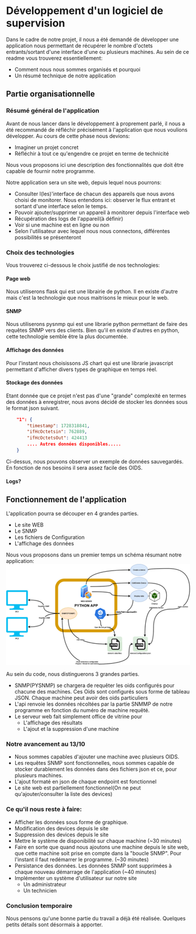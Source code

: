 # Développement d'un logiciel de supervision

Dans le cadre de notre projet, il nous a été demandé de développer une application nous permettant de récupérer le nombre d'octets entrants/sortant d'une interface d'une ou plusieurs machines.
Au sein de ce readme vous trouverez essentiellement:
* Comment nous nous sommes organisés et pourquoi
* Un résumé technique de notre application

## Partie organisationnelle

### Résumé général de l'application
Avant de nous lancer dans le développement à proprement parlé, il nous a été recommandé de réfléchir précisément à l'application que nous voulions développer. Au cours de cette phase nous devions: 
* Imaginer un projet concret
* Réfléchir à tout ce qu'engendre ce projet en terme de technicité

Nous vous proposons ici une description des fonctionnalités que doit être capable de fournir notre programme.

Notre application sera un site web, depuis lequel nous pourrons:
* Consulter l(les)'interface de chacun des appareils que nous avons choisi de monitorer. Nous entendons ici: observer le flux entrant et sortant d'une interface selon le temps.
* Pouvoir ajouter/supprimer un appareil à monitorer depuis l'interface web
* Récupération des logs de l'appareil(à définir)
* Voir si une machine est en ligne ou non
* Selon l'utilisateur avec lequel nous nous connectons, différentes possibilités se présenteront


### Choix des technologies

Vous trouverez ci-dessous le choix justifié de nos technologies:

#### Page web
Nous utiliserons flask qui est une librairie de python. Il en existe d'autre mais c'est la technologie que nous maitrisons le mieux pour le web.

#### SNMP
Nous utiliserons pysnmp qui est une librarie python permettant de faire des requêtes SNMP vers des clients. Bien qu'il en existe d'autres en python, cette technologie semble être la plus documentée.

#### Affichage des données
Pour l'instant nous choisissons JS chart qui est une librarie javascript permettant d'afficher divers types de graphique en temps réel.

#### Stockage des données
Etant donnée que ce projet n'est pas d'une "grande" complexité en termes des données à enregistrer, nous avons décidé de stocker les données sous le format json suivant.

```json
    "1": {
        "timestamp": 1728318841,
        "ifHcOctetsin": 762889,
        "ifHcOctetsOut": 424413
        .... Autres données disponibles.....
    }
```
Ci-dessus, nous pouvons observer un exemple de données sauvegardés. En fonction de nos besoins il sera assez facile des OIDS.

#### Logs?

## Fonctionnement de l'application
L'application pourra se découper en 4 grandes parties.
* Le site WEB
* Le SNMP
* Les fichiers de Configuration
* L'affichage des données 

Nous vous proposons dans un premier temps un schéma résumant notre application:
![Alt text](Projet-Monitoring.jpg)


Au sein du code, nous distinguerons 3 grandes parties.
* SNMP(PYSNMP) se chargera de requêter les oids configurés pour chacune des machines. Ces Oids sont configurés sous forme de tableau JSON. Chaque machine peut avoir des oids particuliers
* L'api renvoie les données récoltées par la partie SNMMP de notre programme en fonction du numéro de machine requêté.
* Le serveur web fait simplement office de vitrine pour
    * L'affichage des résultats
    * L'ajout et la suppression d'une machine


### Notre avancement au 13/10
* Nous sommes capables d'ajouter une machine avec plusieurs OIDS. 
* Les requêtes SNMP sont fonctionnelles, nous sommes capable de stocker durablement les données dans des fichiers json et ce, pour plusieurs machines.
* L'ajout formaté en json de chaque endpoint est fonctionnel
* Le site web est partiellement fonctionnel(On ne peut qu'ajouter/consulter la liste des devices)


### Ce qu'il nous reste à faire:
* Afficher les données sous forme de graphique.
* Modification des devices depuis le site
* Suppression des devices depuis le site
* Mettre le système de disponibilité sur chaque machine (~30 minutes)
* Faire en sorte que quand nous ajoutons une machine depuis le site web, que cette machine soit prise en compte dans la "boucle SNMP". Pour l'instant il faut redémarrer le programme. (~30 minutes)
* Persistance des données. Les données SNMP sont supprimées à chaque nouveau démarrage de l'application (~40 minutes)
* Implémenter un système d'utilisateur sur notre site
    * Un administrateur
    * Un technicien



### Conclusion temporaire
Nous pensons qu'une bonne partie du travail a déjà été réalisée. Quelques petits détails sont désormais à apporter.







